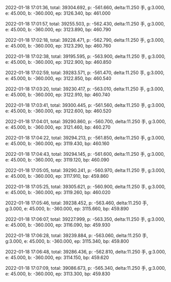 2022-01-18 17:01:36, total: 39304.692, p: -561.660, delta:11.250 手, g:3.000, e: 45.000, b: -360.000, ep: 3126.340, bp: 461.000

2022-01-18 17:01:57, total: 39255.503, p: -562.430, delta:11.250 手, g:3.000, e: 45.000, b: -360.000, ep: 3123.890, bp: 460.790

2022-01-18 17:02:18, total: 39228.471, p: -562.790, delta:11.250 手, g:3.000, e: 45.000, b: -360.000, ep: 3123.290, bp: 460.760

2022-01-18 17:02:38, total: 39195.595, p: -563.900, delta:11.250 手, g:3.000, e: 45.000, b: -360.000, ep: 3122.900, bp: 460.850

2022-01-18 17:02:59, total: 39283.571, p: -561.470, delta:11.250 手, g:3.000, e: 45.000, b: -360.000, ep: 3122.850, bp: 460.540

2022-01-18 17:03:20, total: 39230.417, p: -563.010, delta:11.250 手, g:3.000, e: 45.000, b: -360.000, ep: 3122.910, bp: 460.740

2022-01-18 17:03:41, total: 39300.445, p: -561.560, delta:11.250 手, g:3.000, e: 45.000, b: -360.000, ep: 3122.600, bp: 460.520

2022-01-18 17:04:01, total: 39290.860, p: -560.700, delta:11.250 手, g:3.000, e: 45.000, b: -360.000, ep: 3121.460, bp: 460.270

2022-01-18 17:04:22, total: 39294.213, p: -561.850, delta:11.250 手, g:3.000, e: 45.000, b: -360.000, ep: 3119.430, bp: 460.160

2022-01-18 17:04:43, total: 39294.145, p: -561.600, delta:11.250 手, g:3.000, e: 45.000, b: -360.000, ep: 3119.120, bp: 460.090

2022-01-18 17:05:05, total: 39290.241, p: -560.970, delta:11.250 手, g:3.000, e: 45.000, b: -360.000, ep: 3117.910, bp: 459.860

2022-01-18 17:05:25, total: 39305.621, p: -560.900, delta:11.250 手, g:3.000, e: 45.000, b: -360.000, ep: 3119.260, bp: 460.020

2022-01-18 17:05:46, total: 39238.452, p: -563.460, delta:11.250 手, g:3.000, e: 45.000, b: -360.000, ep: 3115.660, bp: 459.890

2022-01-18 17:06:07, total: 39227.999, p: -563.350, delta:11.250 手, g:3.000, e: 45.000, b: -360.000, ep: 3116.090, bp: 459.930

2022-01-18 17:06:28, total: 39239.884, p: -563.060, delta:11.250 手, g:3.000, e: 45.000, b: -360.000, ep: 3115.340, bp: 459.800

2022-01-18 17:06:48, total: 39286.436, p: -562.810, delta:11.250 手, g:3.000, e: 45.000, b: -360.000, ep: 3114.150, bp: 459.620

2022-01-18 17:07:09, total: 39086.673, p: -565.340, delta:11.250 手, g:3.000, e: 45.000, b: -360.000, ep: 3113.300, bp: 459.830